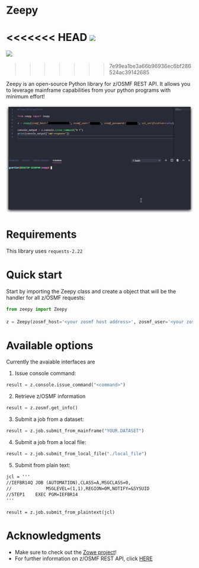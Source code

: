 # Zeepy

<<<<<<< HEAD
![](https://img.shields.io/hexpm/l/plug)
=======
![](https://img.shields.io/hexpm/l/plug) 
>>>>>>> 7e99ea1be3a66b96936ec6bf286524ac39142685

Zeepy is an open-source Python library for z/OSMF REST API. It allows you to leverage mainframe capabilities from your python programs with minimum effort!

![](./img/zeepy.gif)

# Requirements

This library uses `requests-2.22`

# Quick start

Start by importing the Zeepy class and create a object that will be the handler for all z/OSMF requests:

```python
from zeepy import Zeepy

z = Zeepy(zosmf_host='<your zosmf host address>', zosmf_user='<your zosmf user>', zosmf_password='<your zosmf password>'
```

# Available options

Currently the avaiable interfaces are

1. Issue console command:
```python
result = z.console.issue_command("<command>")
```

2. Retrieve z/OSMF information
```python
result = z.zosmf.get_info()
```

3. Submit a job from a dataset:
```python
result = z.job.submit_from_mainframe("YOUR.DATASET")
```

4. Submit a job from a local file:
```python
result = z.job.submit_from_local_file("./local_file")
```

5. Submit from plain text:
```
jcl = '''
//IEFBR14Q JOB (AUTOMATION),CLASS=A,MSGCLASS=0,
//             MSGLEVEL=(1,1),REGION=0M,NOTIFY=&SYSUID
//STEP1    EXEC PGM=IEFBR14
'''

result = z.job.submit_from_plaintext(jcl)

```

# Acknowledgments 

* Make sure to check out the [Zowe project](https://github.com/zowe)! 
* For further information on z/OSMF REST API, click [HERE](https://www.ibm.com/support/knowledgecenter/SSLTBW_2.1.0/com.ibm.zos.v2r1.izua700/IZUHPINFO_RESTServices.htm)
